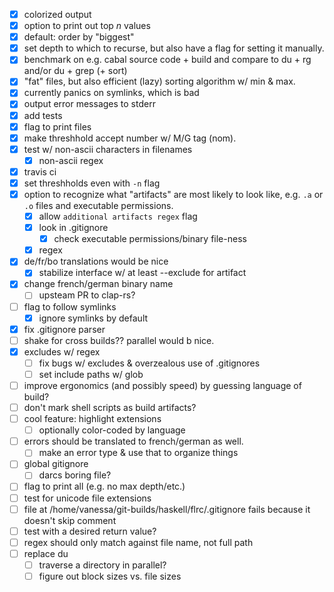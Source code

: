 - [x] colorized output
- [x] option to print out top *n* values
- [x] default: order by "biggest"
- [x] set depth to which to recurse, but also have a flag for setting it
  manually.
- [x] benchmark on e.g. cabal source code + build and compare to du + rg and/or
  du + grep (+ sort)
- [x] "fat" files, but also efficient (lazy) sorting algorithm w/ min & max.
- [x] currently panics on symlinks, which is bad
- [x] output error messages to stderr
- [x] add tests
- [x] flag to print files
- [x] make threshhold accept number w/ M/G tag (nom).
- [x] test w/ non-ascii characters in filenames
  - [x] non-ascii regex
- [x] travis ci
- [x] set threshholds even with `-n` flag
- [x] option to recognize what "artifacts" are most likely to look like, e.g. `.a` or
  `.o` files and executable permissions.
  - [x] allow `additional artifacts regex` flag
  - [x] look in .gitignore
    - [x] check executable permissions/binary file-ness
  - [x] regex
- [x] de/fr/bo translations would be nice
  - [x] stabilize interface w/ at least --exclude for artifact
- [x] change french/german binary name
  - [ ] upsteam PR to clap-rs?
- [ ] flag to follow symlinks
  - [x] ignore symlinks by default
- [x] fix .gitignore parser
- [ ] shake for cross builds?? parallel would b nice.
- [x] excludes w/ regex
  - [ ] fix bugs w/ excludes & overzealous use of .gitignores
  - [ ] set include paths w/ glob
- [ ] improve ergonomics (and possibly speed) by guessing language of build?
- [ ] don't mark shell scripts as build artifacts?
- [ ] cool feature: highlight extensions
  - [ ] optionally color-coded by language
- [ ] errors should be translated to french/german as well.
  - [ ] make an error type & use that to organize things
- [ ] global gitignore
  - [ ] darcs boring file?
- [ ] flag to print all (e.g. no max depth/etc.)
- [ ] test for unicode file extensions
- [ ] file at /home/vanessa/git-builds/haskell/flrc/.gitignore fails because it
  doesn't skip comment
- [ ] test with a desired return value?
- [ ] regex should only match against file name, not full path
- [ ] replace du
  - [ ] traverse a directory in parallel?
  - [ ] figure out block sizes vs. file sizes
